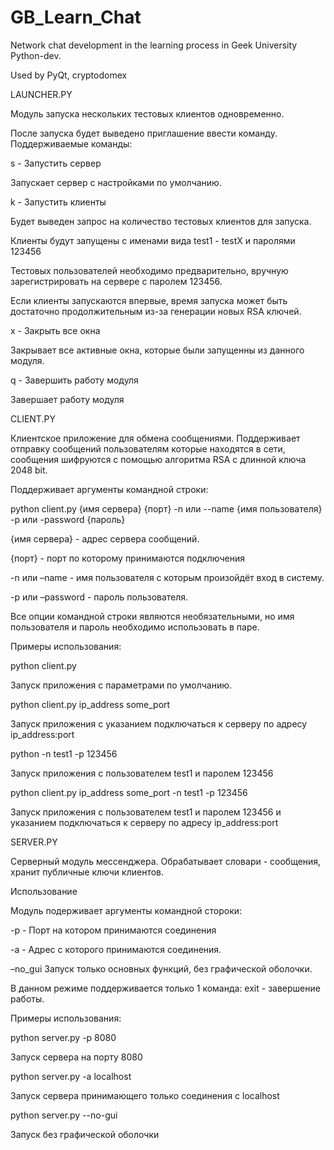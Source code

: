 # GB_Learn_Chat
Network chat development in the learning process in Geek University Python-dev.

Used by PyQt, cryptodomex


LAUNCHER.PY

Модуль запуска нескольких тестовых клиентов одновременно.

После запуска будет выведено приглашение ввести команду. Поддерживаемые команды:

s - Запустить сервер

Запускает сервер с настройками по умолчанию.

k - Запустить клиенты

Будет выведен запрос на количество тестовых клиентов для запуска.

Клиенты будут запущены с именами вида test1 - testX и паролями 123456

Тестовых пользователей необходимо предварительно, вручную зарегистрировать на сервере с паролем 123456.

Если клиенты запускаются впервые, время запуска может быть достаточно продолжительным из-за генерации новых RSA ключей.

x - Закрыть все окна

Закрывает все активные окна, которые были запущенны из данного модуля.

q - Завершить работу модуля

Завершает работу модуля

CLIENT.PY

Клиентское приложение для обмена сообщениями. Поддерживает отправку сообщений пользователям которые находятся в сети, сообщения шифруются с помощью алгоритма RSA с длинной ключа 2048 bit.

Поддерживает аргументы командной строки:

python client.py {имя сервера} {порт} -n или --name {имя пользователя} -p или -password {пароль}

{имя сервера} - адрес сервера сообщений.

{порт} - порт по которому принимаются подключения

-n или –name - имя пользователя с которым произойдёт вход в систему.

-p или –password - пароль пользователя.

Все опции командной строки являются необязательными, но имя пользователя и пароль необходимо использовать в паре.

Примеры использования:

python client.py

Запуск приложения с параметрами по умолчанию.

python client.py ip_address some_port

Запуск приложения с указанием подключаться к серверу по адресу ip_address:port

python -n test1 -p 123456

Запуск приложения с пользователем test1 и паролем 123456

python client.py ip_address some_port -n test1 -p 123456

Запуск приложения с пользователем test1 и паролем 123456 и указанием подключаться к серверу по адресу ip_address:port


SERVER.PY

Серверный модуль мессенджера. Обрабатывает словари - сообщения, хранит публичные ключи клиентов.

Использование

Модуль подерживает аргументы командной стороки:

-p - Порт на котором принимаются соединения

-a - Адрес с которого принимаются соединения.

–no_gui Запуск только основных функций, без графической оболочки.

В данном режиме поддерживается только 1 команда: exit - завершение работы.


Примеры использования:

python server.py -p 8080

Запуск сервера на порту 8080

python server.py -a localhost

Запуск сервера принимающего только соединения с localhost

python server.py --no-gui

Запуск без графической оболочки
